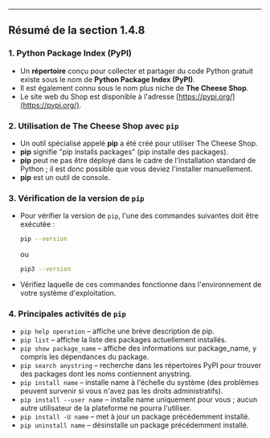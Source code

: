 
------
## Résumé de la section 1.4.8

### 1. Python Package Index (PyPI)
- Un **répertoire** conçu pour collecter et partager du code Python gratuit existe sous le nom de **Python Package Index (PyPI)**.
- Il est également connu sous le nom plus niche de **The Cheese Shop**.
- Le site web du Shop est disponible à l'adresse [https://pypi.org/](https://pypi.org/).

### 2. Utilisation de The Cheese Shop avec `pip`
- Un outil spécialisé appelé **pip** a été créé pour utiliser The Cheese Shop.
- **pip** signifie "pip installs packages" (pip installe des packages).
- **pip** peut ne pas être déployé dans le cadre de l'installation standard de Python ; il est donc possible que vous deviez l'installer manuellement.
- **pip** est un outil de console.

### 3. Vérification de la version de `pip`
- Pour vérifier la version de `pip`, l'une des commandes suivantes doit être exécutée :
  ```sh
  pip --version
  ```
  ou
  ```sh
  pip3 --version
  ```
- Vérifiez laquelle de ces commandes fonctionne dans l'environnement de votre système d'exploitation.

### 4. Principales activités de `pip`
- `pip help operation` – affiche une brève description de pip.
- `pip list` – affiche la liste des packages actuellement installés.
- `pip show package_name` – affiche des informations sur package_name, y compris les dépendances du package.
- `pip search anystring` – recherche dans les répertoires PyPI pour trouver des packages dont les noms contiennent anystring.
- `pip install name` – installe name à l'échelle du système (des problèmes peuvent survenir si vous n'avez pas les droits administratifs).
- `pip install --user name` – installe name uniquement pour vous ; aucun autre utilisateur de la plateforme ne pourra l'utiliser.
- `pip install -U name` – met à jour un package précédemment installé.
- `pip uninstall name` – désinstalle un package précédemment installé.
